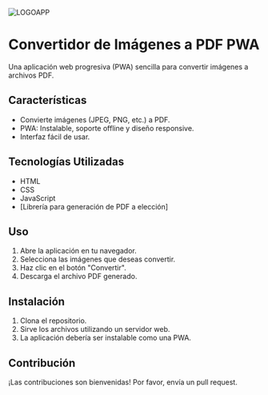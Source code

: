 ![LOGOAPP](https://i.postimg.cc/d1cvH5Zn/Copilot-20251022-090819.png)
# Convertidor de Imágenes a PDF PWA

Una aplicación web progresiva (PWA) sencilla para convertir imágenes a archivos PDF.

## Características

*   Convierte imágenes (JPEG, PNG, etc.) a PDF.
*   PWA: Instalable, soporte offline y diseño responsive.
*   Interfaz fácil de usar.

## Tecnologías Utilizadas

*   HTML
*   CSS
*   JavaScript
*   [Librería para generación de PDF a elección]

## Uso

1.  Abre la aplicación en tu navegador.
2.  Selecciona las imágenes que deseas convertir.
3.  Haz clic en el botón "Convertir".
4.  Descarga el archivo PDF generado.

## Instalación

1.  Clona el repositorio.
2.  Sirve los archivos utilizando un servidor web.
3.  La aplicación debería ser instalable como una PWA.

## Contribución

¡Las contribuciones son bienvenidas! Por favor, envía un pull request.
